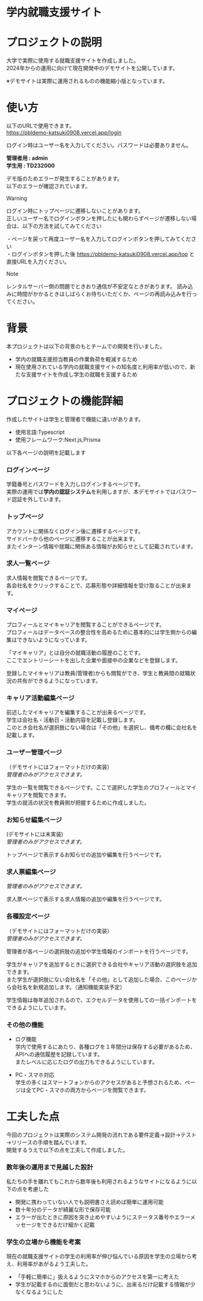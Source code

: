 # **学内就職支援サイト**

# プロジェクトの説明

大学で実際に使用する就職支援サイトを作成しました。  
2024年からの運用に向けて現在開発中のデモサイトを公開しています。

※デモサイトは実際に運用されるものの機能縮小版となっています。

# 使い方

以下のURLで使用できます。  
https://pbldemo-katsuki0908.vercel.app/login

ログイン時はユーザー名を入力してください。パスワードは必要ありません。

**管理者用 : admin**  
**学生用 : TD232000**

デモ版のためエラーが発生することがあります。  
以下のエラーが確認されています。

> [!WARNING]
> ログイン時にトップページに遷移しないことがあります。  
> 正しいユーザー名でログインボタンを押したにも関わらずページが遷移しない場合は、以下の方法を試してみてください
>
> ・ページを戻って再度ユーザー名を入力してログインボタンを押してみてください  
> ・ログインボタンを押した後 https://pbldemo-katsuki0908.vercel.app/top と直接URLを入力ください。

> [!Note]
> レンタルサーバー側の問題でときおり通信が不安定なときがあります。
> 読み込みに時間がかかるときはしばらくお待ちいただくか、ページの再読み込みを行ってください。

# 背景

本プロジェクトは以下の背景のもとチームでの開発を行いました。

- 学内の就職支援担当教員の作業負荷を軽減するため
- 現在使用されている学内の就職支援サイトの知名度と利用率が低いので、新たな支援サイトを作成し学生の就職を支援するため

# プロジェクトの機能詳細

作成したサイトは学生と管理者で機能に違いがあります。

- 使用言語:Typescript
- 使用フレームワーク:Next.js,Prisma

以下各ページの説明を記載します

### ログインページ

学籍番号とパスワードを入力しログインするページです。  
実際の運用では**学内の認証システム**を利用しますが、本デモサイトではパスワード認証を外しています。

### トップページ

アカウントに関係なくログイン後に遷移するページです。  
サイドバーから他のページに遷移することが出来ます。  
またインターン情報や就職に関係ある情報がお知らせとして記載されています。

### 求人一覧ページ

求人情報を閲覧できるページです。  
各会社名をクリックすることで、応募形態や詳細情報を受け取ることが出来ます。

### マイページ

プロフィールとマイキャリアを閲覧することができるページです。  
プロフィールはデータベースの整合性を高めるために基本的には学生側からの編集はできないようになっています。

「マイキャリア」とは自分の就職活動の履歴のことです。  
ここでエントリーシートを出した企業や面接中の企業などを登録します。

登録したマイキャリアは教員(管理者)からも閲覧ができ、学生と教員間の就職状況の共有ができるようになっています。

### キャリア活動編集ページ

前述したマイキャリアを編集することが出来るページです。  
学生は会社名・活動日・活動内容を記載し登録します。  
このとき会社名が選択肢にない場合は「その他」を選択し、備考の欄に会社名を記載します。

### ユーザー管理ページ

（デモサイトにはフォーマットだけの実装）  
_管理者のみがアクセスできます。_

学生の一覧を閲覧できるページです。ここで選択した学生のプロフィールとマイキャリアを閲覧できます。  
学生の就活の状況を教員側が把握するために作成しました。

### お知らせ編集ページ

(デモサイトには未実装)  
_管理者のみがアクセスできます。_

トップページで表示するお知らせの追加や編集を行うページです。

### 求人票編集ページ

_管理者のみがアクセスできます。_

求人票ページで表示する求人情報の追加や編集を行うページです。

### 各種設定ページ

（デモサイトにはフォーマットだけの実装）  
_管理者のみがアクセスできます。_

管理者が各ページの選択肢の追加や学生情報のインポートを行うページです。

学生がキャリアを追加するときに選択できる会社やキャリア活動の選択肢を追加できます。  
また学生が選択肢にない会社名を「その他」として追加した場合、このページから会社名を新規追加します。（通知機能実装予定）

学生情報は毎年追加されるので、エクセルデータを使用しての一括インポートをできるようにしています。

### その他の機能

- ログ機能  
  学内で使用するにあたり、各種ログを１年間分は保存する必要があるため、APIへの通信履歴を記録しています。  
  またレベルに応じたログの出力もできるようにしています。

- PC・スマホ対応  
  学生の多くはスマートフォンからのアクセスがあると予想されるため、ページは全てPC・スマホの両方からページを閲覧できます。

# 工夫した点

今回のプロジェクトは実際のシステム開発の流れである要件定義→設計→テスト→リリースの手順を踏んでいます。  
開発するうえで以下の点を工夫して作成しました。

### 数年後の運用まで見越した設計　　

私たちの手を離れてもこれから数年後も利用されるようなサイトになるように以下の点を考慮した

- 開発に携わっていない人でも説明書さえ読めば簡単に運用可能
- 数十年分のデータが綺麗な形で保存可能
- エラーが出たときに原因を突き止めやすいようにステータス番号やエラーメッセージをできるだけ細かく記載

### 学生の立場から機能を考案

現在の就職支援サイトの学生の利用率が伸び悩んでいる原因を学生の立場から考え、利用率があがるよう工夫した。

- 「手軽に簡単に」扱えるようにスマホからのアクセスを第一に考えた
- 学生が記載するのに面倒だと思わないように、出来るだけ記載する情報が少なくなるようにした
